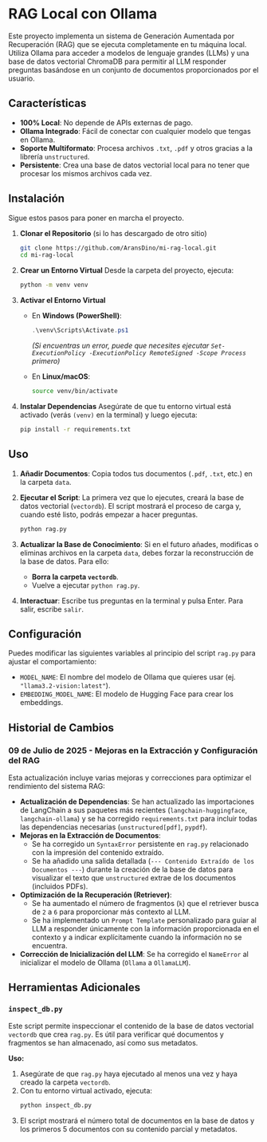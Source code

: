 # RAG Local con Ollama

Este proyecto implementa un sistema de Generación Aumentada por Recuperación (RAG) que se ejecuta completamente en tu máquina local. Utiliza Ollama para acceder a modelos de lenguaje grandes (LLMs) y una base de datos vectorial ChromaDB para permitir al LLM responder preguntas basándose en un conjunto de documentos proporcionados por el usuario.

## Características

- **100% Local**: No depende de APIs externas de pago.
- **Ollama Integrado**: Fácil de conectar con cualquier modelo que tengas en Ollama.
- **Soporte Multiformato**: Procesa archivos `.txt`, `.pdf` y otros gracias a la librería `unstructured`.
- **Persistente**: Crea una base de datos vectorial local para no tener que procesar los mismos archivos cada vez.

## Instalación

Sigue estos pasos para poner en marcha el proyecto.

1.  **Clonar el Repositorio** (si lo has descargado de otro sitio)
    ```bash
    git clone https://github.com/AransDino/mi-rag-local.git
    cd mi-rag-local
    ```

2.  **Crear un Entorno Virtual**
    Desde la carpeta del proyecto, ejecuta:
    ```bash
    python -m venv venv
    ```

3.  **Activar el Entorno Virtual**
    - En **Windows (PowerShell)**:
      ```powershell
      .\venv\Scripts\Activate.ps1
      ```
      *(Si encuentras un error, puede que necesites ejecutar `Set-ExecutionPolicy -ExecutionPolicy RemoteSigned -Scope Process` primero)*

    - En **Linux/macOS**:
      ```bash
      source venv/bin/activate
      ```

4.  **Instalar Dependencias**
    Asegúrate de que tu entorno virtual está activado (verás `(venv)` en la terminal) y luego ejecuta:
    ```bash
    pip install -r requirements.txt
    ```

## Uso

1.  **Añadir Documentos**: Copia todos tus documentos (`.pdf`, `.txt`, etc.) en la carpeta `data`.

2.  **Ejecutar el Script**: La primera vez que lo ejecutes, creará la base de datos vectorial (`vectordb`). El script mostrará el proceso de carga y, cuando esté listo, podrás empezar a hacer preguntas.
    ```bash
    python rag.py
    ```

3.  **Actualizar la Base de Conocimiento**: Si en el futuro añades, modificas o eliminas archivos en la carpeta `data`, debes forzar la reconstrucción de la base de datos. Para ello:
    - **Borra la carpeta `vectordb`**.
    - Vuelve a ejecutar `python rag.py`.

4.  **Interactuar**: Escribe tus preguntas en la terminal y pulsa Enter. Para salir, escribe `salir`.

## Configuración

Puedes modificar las siguientes variables al principio del script `rag.py` para ajustar el comportamiento:

- `MODEL_NAME`: El nombre del modelo de Ollama que quieres usar (ej. `"llama3.2-vision:latest"`).
- `EMBEDDING_MODEL_NAME`: El modelo de Hugging Face para crear los embeddings.

## Historial de Cambios

### 09 de Julio de 2025 - Mejoras en la Extracción y Configuración del RAG

Esta actualización incluye varias mejoras y correcciones para optimizar el rendimiento del sistema RAG:

- **Actualización de Dependencias**: Se han actualizado las importaciones de LangChain a sus paquetes más recientes (`langchain-huggingface`, `langchain-ollama`) y se ha corregido `requirements.txt` para incluir todas las dependencias necesarias (`unstructured[pdf]`, `pypdf`).
- **Mejoras en la Extracción de Documentos**:
    - Se ha corregido un `SyntaxError` persistente en `rag.py` relacionado con la impresión del contenido extraído.
    - Se ha añadido una salida detallada (`--- Contenido Extraído de los Documentos ---`) durante la creación de la base de datos para visualizar el texto que `unstructured` extrae de los documentos (incluidos PDFs).
- **Optimización de la Recuperación (Retriever)**:
    - Se ha aumentado el número de fragmentos (`k`) que el retriever busca de `2` a `6` para proporcionar más contexto al LLM.
    - Se ha implementado un `Prompt Template` personalizado para guiar al LLM a responder únicamente con la información proporcionada en el contexto y a indicar explícitamente cuando la información no se encuentra.
- **Corrección de Inicialización del LLM**: Se ha corregido el `NameError` al inicializar el modelo de Ollama (`Ollama` a `OllamaLLM`).

## Herramientas Adicionales

### `inspect_db.py`

Este script permite inspeccionar el contenido de la base de datos vectorial `vectordb` que crea `rag.py`. Es útil para verificar qué documentos y fragmentos se han almacenado, así como sus metadatos.

**Uso:**

1.  Asegúrate de que `rag.py` haya ejecutado al menos una vez y haya creado la carpeta `vectordb`.
2.  Con tu entorno virtual activado, ejecuta:
    ```bash
    python inspect_db.py
    ```
3.  El script mostrará el número total de documentos en la base de datos y los primeros 5 documentos con su contenido parcial y metadatos.
